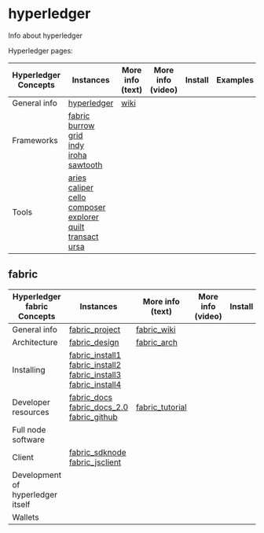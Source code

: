 # hyperledger
Info about hyperledger


Hyperledger pages:

 
| Hyperledger Concepts      | Instances                | More info (text) | More info (video) |   Install  |  Examples |
| ---------------           |  ---------               | ---------       | ---------          | ---------  |  -------- | 
| General info              | [hyperledger]            | [wiki]
| Frameworks                | [fabric]<br>[burrow]<br>[grid]<br>[indy]<br>[iroha]<br>[sawtooth]
| Tools                     | [aries]<br>[caliper]<br>[cello]<br>[composer]<br>[explorer]<br>[quilt]<br>[transact]<br>[ursa]

[hyperledger]:  https://www.hyperledger.org/projects
[wiki]: https://wiki.hyperledger.org

[fabric]:   #fabric
[burrow]:   https://www.hyperledger.org/projects/hyperledger-burrow
[grid]:     https://www.hyperledger.org/projects/grid
[indy]:     https://www.hyperledger.org/projects/hyperledger-indy
[iroha]:    https://www.hyperledger.org/projects/iroha
[sawtooth]: https://www.hyperledger.org/projects/sawtooth

[aries]:    https://www.hyperledger.org/projects/aries
[caliper]:  https://www.hyperledger.org/projects/caliper
[cello]:    https://www.hyperledger.org/projects/cello
[composer]: https://www.hyperledger.org/projects/composer
[explorer]: https://www.hyperledger.org/projects/explorer
[quilt]:    https://www.hyperledger.org/projects/quilt
[transact]: https://www.hyperledger.org/projects/transact
[ursa]:     https://www.hyperledger.org/projects/ursa


## fabric
| Hyperledger fabric Concepts      | Instances                                             | More info (text) | More info (video) |   Install  |  Examples |
| ---------------                  |  ---------                                            | ---------       | ---------          | ---------  |  -------- | 
| General info                     | [fabric_project]                                      | [fabric_wiki]
| Architecture                     | [fabric_design]                                       | [fabric_arch]
| Installing                       | [fabric_install1]<br>[fabric_install2]<br>[fabric_install3]<br>[fabric_install4]
| Developer resources              | [fabric_docs]<br>[fabric_docs_2.0]<br>[fabric_github] | [fabric_tutorial]
| Full node software               | 
| Client                           | [fabric_sdknode]<br>[fabric_jsclient]
| Development of hyperledger itself| 
| Wallets
 
[fabric_project]:   https://www.hyperledger.org/projects/fabric
[fabric_wiki]:      https://wiki.hyperledger.org/display/fabric/Hyperledger+Fabric
[fabric_design]:    https://wiki.hyperledger.org/display/fabric/Design+Documents

[fabric_docs]:      https://hyperledger-fabric.readthedocs.io/en/release-1.4/
[fabric_docs_2.0]:  https://hyperledger-fabric.readthedocs.io/en/latest/
[fabric_github]:    https://github.com/hyperledger/fabric

[fabric_install1]:  https://ablockchainbuddy.blogspot.com/p/a-blockchain-buddy-start-with.html
[fabric_install2]:  https://hackernoon.com/hyperledger-fabric-installation-guide-74065855eca9
[fabric_install3]:  https://www.techrepublic.com/article/how-to-install-hyperledger-fabric-on-ubuntu/
[fabric_install4]:  https://makandracards.com/fabric/57573-hyperledger-fabric-in-windows-10-wsl

[fabric_arch]:      https://www.serial-coder.com/post/demystifying-hyperledger-fabric-fabric-architecture/

[fabric_jsclient]:  https://www.npmjs.com/package/fabric-client
[fabric_sdknode]:   https://fabric-sdk-node.github.io/release-1.4/index.html
[fabric_tutorial]:  https://blockgeeks.com/guides/hyperledger-fabric-tutorial-part-1/